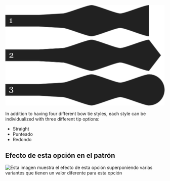 ![Tres formas de punta diferentes](endstyle.svg)

In addition to having four different bow tie styles, each style can be individualized with three different tip options:

*   Straight
*   Punteado
*   Redondo

## Efecto de esta opción en el patrón

![Esta imagen muestra el efecto de esta opción superponiendo varias variantes que tienen un valor diferente para esta opción](benjamin\_endstyle\_sample.svg "Efecto de esta opción en el patrón")
